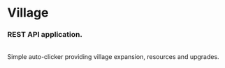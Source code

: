 # Village

<h3>REST API application.</h3></br>
Simple auto-clicker providing village expansion, resources and upgrades.
